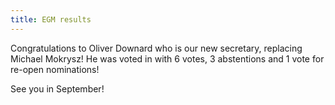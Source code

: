 ```yaml
---
title: EGM results
---
```


Congratulations to Oliver Downard who is our new secretary, replacing Michael Mokrysz! He was voted in with 6 votes, 3 abstentions and 1 vote for re-open nominations!

See you in September!
